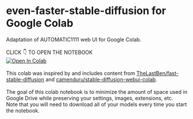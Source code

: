 # even-faster-stable-diffusion for Google Colab
Adaptation of AUTOMATIC1111 web UI for Google Colab.<br><br>
CLICK 👇 TO OPEN THE NOTEBOOK<br>
[![Open In Colab](https://colab.research.google.com/assets/colab-badge.svg)](https://colab.research.google.com/github/dotRelith/even-faster-stable-diffusion/blob/main/even-faster-stable-diffusion.ipynb)<br><br>
This colab was inspired by and includes content from [TheLastBen/fast-stable-diffusion](https://github.com/TheLastBen/fast-stable-diffusion) and [camenduru/stable-diffusion-webui-colab](https://github.com/camenduru/stable-diffusion-webui-colab).<br>
<br>
The goal of this colab notebook is to minimize the amount of space used in Google Drive while preserving your settings, images, extensions, etc.<br>
Note that you will need to download all of your models every time you start the notebook.
